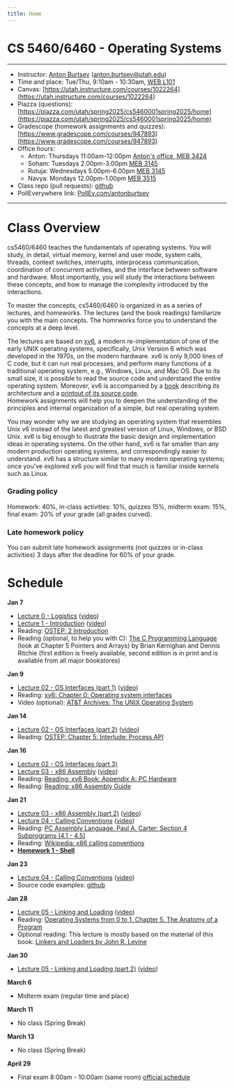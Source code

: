 ```yaml
---
title: Home
---
```


# CS 5460/6460 - Operating Systems

---

- Instructor: [Anton Burtsev](https://users.cs.utah.edu/~aburtsev/) (anton.burtsev@utah.edu)
- Time and place: Tue/Thu, 9:10am - 10:30am, [WEB L101](https://map.utah.edu/index.html?code=WEB)
- Canvas: [https://utah.instructure.com/courses/1022264](https://utah.instructure.com/courses/1022264)
- Piazza (questions): [https://piazza.com/utah/spring2025/cs5460001spring2025/home](https://piazza.com/utah/spring2025/cs5460001spring2025/home)
- Gradescope (homework assignments and quizzes): [https://www.gradescope.com/courses/947893](https://www.gradescope.com/courses/947893)
- Office hours: 
  - Anton: Thursdays 11:00am-12:00pm [Anton's office, MEB 3424](https://map.utah.edu/index.html?code=MEB)
  - Soham: Tuesdays 2.00pm-3.00pm [MEB 3145](https://map.utah.edu/index.html?code=MEB)
  - Rutuja: Wednesdays 5.00pm-6.00pm [MEB 3145](https://map.utah.edu/index.html?code=MEB)
  - Navya: Mondays 12.00pm-1.00pm [MEB 3515](https://map.utah.edu/index.html?code=MEB) 
- Class repo (pull requests): [github](https://github.com/mars-research/cs5460)
- PollEverywhere link: [PollEv.com/antonburtsev](http://PollEv.com/antonburtsev)
---


# Class Overview

cs5460/6460 teaches the fundamentals of operating systems. You will study, in
detail, virtual memory, kernel and user mode, system calls, threads, context
switches, interrupts, interprocess communication, coordination of concurrent
activities, and the interface between software and hardware. Most importantly,
you will study the interactions between these concepts, and how to manage the
complexity introduced by the interactions.

To master the concepts, cs5460/6460 is organized in as a series of lectures,
and homeworks. The lectures (and the book readings) familiarize you with the
main concepts. The homrworks force you to understand the concepts at a deep
level.

The lectures are based on [xv6](https://pdos.csail.mit.edu/6.828/2016/xv6.html),
a modern re-implementation of one of the early UNIX operating systems, 
specifically, Unix Version 6 which was developed in the 1970s, on the modern hardware. 
xv6 is only 9,000 lines of C code, but it can run real processes, and perform many 
functions of a traditional operating system, e.g., Windows, Linux, and Mac OS. 
Due to its small size, it is possible to read the source code and understand the entire 
operating system. Moreover, xv6 is accompanied by a [book](https://pdos.csail.mit.edu/6.828/2018/xv6/book-rev11.pdf)
describing its architecture and a [printout of its source code](https://pdos.csail.mit.edu/6.828/2018/xv6/xv6-rev11.pdf).  
Homework assignments will help you to deepen the
understanding of the principles and internal organization of a simple, but real
operating system.

You may wonder why we are studying an operating system that resembles Unix
v6 instead of the latest and greatest version of Linux, Windows, or BSD Unix.
xv6 is big enough to illustrate the basic design and implementation ideas in
operating systems. On the other hand, xv6 is far smaller than any modern
production operating systems, and correspondingly easier to understand. xv6 has
a structure similar to many modern operating systems; once you've explored xv6
you will find that much is familiar inside kernels such as Linux.

### Grading policy

Homework: 40%, in-class activities: 10%, quizzes 15%, midterm exam: 15%, final exam: 20% of your grade (all grades curved). 

### Late homework policy
You can submit late homework assignments (not quizzes or in-class activities) 3 days after the deadline for 60% of your grade.

# Schedule

**Jan 7**  
- [Lecture 0 - Logistics](./lectures/lecture00-logistics/lecture00-logistics.pdf) ([video](https://youtube.com/live/lLwee3ElfyA))  
- [Lecture 1 - Introduction](./lectures/lecture01-intro/lecture01-intro.pdf) ([video](https://youtube.com/live/lLwee3ElfyA))  
- Reading: [OSTEP: 2 Introduction](http://pages.cs.wisc.edu/~remzi/OSTEP/intro.pdf)  
- Reading (optional, to help you with C): [The C Programming Language](https://archive.org/details/TheCProgrammingLanguageFirstEdition) (look at Chapter 5 Pointers and Arrays) by Brian Kernighan and Dennis Ritchie (first edition is freely available, second edition is in print and is available from all major bookstores)
		

**Jan 9**  
- [Lecture 02 - OS Interfaces (part 1)](./lectures/lecture02-os-interface/lecture02-os-interface.pdf) ([video](https://youtube.com/live/0cZx8caiIS8))
- Reading: [xv6: Chapter 0: Operating system interfaces](https://pdos.csail.mit.edu/6.828/2018/xv6/book-rev11.pdf)
- Video (optional): [AT&T Archives: The UNIX Operating System](https://www.youtube.com/watch?v=tc4ROCJYbm0)

**Jan 14**  
- [Lecture 02 - OS Interfaces (part 2)](./lectures/lecture02-os-interface/lecture02-os-interface.pdf) ([video](https://youtube.com/live/UzqupNygAZ4))
- Reading: [OSTEP: Chapter 5: Interlude: Process API](http://pages.cs.wisc.edu/~remzi/OSTEP/cpu-api.pdf)

**Jan 16**  
- [Lecture 02 - OS Interfaces (part 3)](./lectures/lecture02-os-interface/lecture02-os-interface.pdf)
- [Lecture 03 - x86 Assembly](./lectures/lecture03-x86-asm/lecture03-x86-asm.pdf) ([video](https://youtube.com/live/X7ivo7TT0D8))
- Reading: [Reading: xv6 Book: Appendix A: PC Hardware](https://pdos.csail.mit.edu/6.828/2018/xv6/book-rev11.pdf)
- Reading: [Reading: x86 Assembly Guide](http://www.cs.virginia.edu/~evans/cs216/guides/x86.html)

**Jan 21**  
- [Lecture 03 - x86 Assembly (part 2)](./lectures/lecture03-x86-asm/lecture03-x86-asm.pdf) ([video](https://youtube.com/live/cIioOwbGERo))
- [Lecture 04 - Calling Conventions](./lectures/lecture04-calling-conventions/lecture04-calling-conventions.pdf) ([video](https://youtube.com/live/cIioOwbGERo))
- Reading: [PC Assembly Language. Paul A. Carter: Section 4 Subprograms (4.1 - 4.5)](https://pdos.csail.mit.edu/6.828/2014/readings/pcasm-book.pdf)
- Reading: [Wikipedia: x86 calling conventions](https://en.wikipedia.org/wiki/X86_calling_conventions)
- [**Homework 1 - Shell**](./homework/hw1-shell/)

**Jan 23**  
- [Lecture 04 - Calling Conventions](./lectures/lecture04-calling-conventions/lecture04-calling-conventions.pdf) ([video](https://youtube.com/live/fqmWbjVrcAg))
- Source code examples: [github](https://github.com/mars-research/cs5460/tree/main/static/lectures/lecture03-x86-asm/src)

**Jan 28**  
- [Lecture 05 - Linking and Loading](./lectures/lecture05-linking-and-loading/lecture05-linking-and-loading.pdf) ([video]())
- Reading: [Operating Systems from 0 to 1. Chapter 5. The Anatomy of a Program](https://github.com/tuhdo/os01/blob/master/Operating_Systems_From_0_to_1.pdf)
- Optional reading: This lecture is mostly based on the material of this book: [Linkers and Loaders by John R. Levine](https://books.google.com/books/about/Linkers_and_Loaders.html?id=Id9cYsIdjIwC)

**Jan 30** 
- [Lecture 05 - Linking and Loading (part 2)](./lectures/lecture05-linking-and-loading/lecture05-linking-and-loading.pdf) ([video]())


**March 6**
- Midterm exam (regular time and place)


**March 11**
- No class (Spring Break)

**March 13**
- No class (Spring Break)

**April 29**
- Final exam 8:00am - 10:00am (same room) [official schedule](https://registrar.utah.edu/academic-calendars/final-exams-spring.php)



